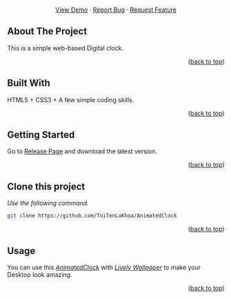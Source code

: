 
<a name="readme-top"></a>

<!-- PROJECT LOGO -->
<br />
<div align="center">
    <a href="https://toitenlakhoa.github.io/AnimatedClock/">View Demo</a>
    ·
    <a href="https://github.com/ToiTenLaKhoa/AnimatedClock/issues">Report Bug</a>
    ·
    <a href="https://github.com/ToiTenLaKhoa/AnimatedClock/pulls">Request Feature</a>
  </p>
</div>


<!-- ABOUT THE PROJECT -->
## About The Project
This is a simple web-based Digital clock.
<p align="right">(<a href="#readme-top">back to top</a>)</p>

<!-- BUILT WITH -->
## Built With
HTML5 + CSS3 + A few simple coding skills.
<p align="right">(<a href="#readme-top">back to top</a>)</p>


<!-- GETTING STARTED -->
## Getting Started
Go to <a href="https://github.com/ToiTenLaKhoa/AnimatedClock/releases">Release Page</a> and download the latest version.
<p align="right">(<a href="#readme-top">back to top</a>)</p>

<!-- CLONE -->
## Clone this project
_Use the following command._
   ```sh
   git clone https://github.com/ToiTenLaKhoa/AnimatedClock
   ```
<p align="right">(<a href="#readme-top">back to top</a>)</p>

<!-- USAGE EXAMPLES -->
## Usage
You can use this _[AnimatedClock](https://github.com/ToiTenLaKhoa/AnimatedClock)_ with _[Lively Wallpaper](https://apps.microsoft.com/store/detail/lively-wallpaper/9NTM2QC6QWS7)_ to make your Desktop look amazing.
<p align="right">(<a href="#readme-top">back to top</a>)</p>

